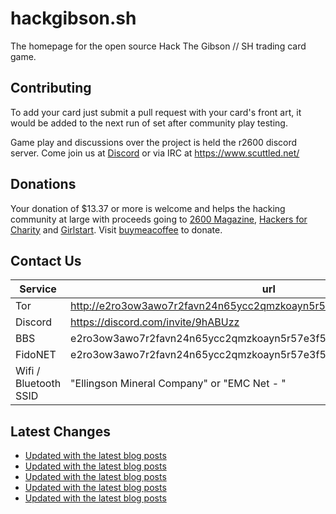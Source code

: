 # hackgibson.sh
The homepage for the open source Hack The Gibson // SH trading card game.


## Contributing

To add your card just submit a pull request with your card's front art, it would be added to the next run of set after community play testing.

Game play and discussions over the project is held the r2600 discord server. Come join us at [Discord](https://discord.com/invite/9hABUzz) or via IRC at https://www.scuttled.net/


## Donations

Your donation of $13.37 or more is welcome and helps the hacking community at large with proceeds going to [2600 Magazine](https://2600.com/), [Hackers for Charity](https://hackersforcharity.org) and [Girlstart](https://girlstart.org).  Visit [buymeacoffee](https://www.buymeacoffee.com/hackgibson.sh) to donate.


## Contact Us

Service | url
-|-
Tor | http://e2ro3ow3awo7r2favn24n65ycc2qmzkoayn5r57e3f56nvjwdcgg32ad.onion
Discord | https://discord.com/invite/9hABUzz
BBS | e2ro3ow3awo7r2favn24n65ycc2qmzkoayn5r57e3f56nvjwdcgg32ad.onion:23
FidoNET | e2ro3ow3awo7r2favn24n65ycc2qmzkoayn5r57e3f56nvjwdcgg32ad.onion:24554
Wifi / Bluetooth SSID | "Ellingson Mineral Company" or "EMC Net - <fidonet address>"

## Latest Changes
<!-- BLOG-POST-LIST:START -->
- [Updated with the latest blog posts](https://github.com/DFW2600/hackgibson.sh/commit/2fe9f1888091aeedc095c55d1f6b8715b5e22d32)
- [Updated with the latest blog posts](https://github.com/DFW2600/hackgibson.sh/commit/e41f6a0729e1d43ee74e17605bfa74252f34bcbd)
- [Updated with the latest blog posts](https://github.com/DFW2600/hackgibson.sh/commit/1978bb776d7d0956270df2be51600bc79b2cec5c)
- [Updated with the latest blog posts](https://github.com/DFW2600/hackgibson.sh/commit/49b815b29a40c638b4a0e09a924831fa89a29263)
- [Updated with the latest blog posts](https://github.com/DFW2600/hackgibson.sh/commit/0f5580989b00ee8f81152360a64b4d9aca120673)
<!-- BLOG-POST-LIST:END -->
